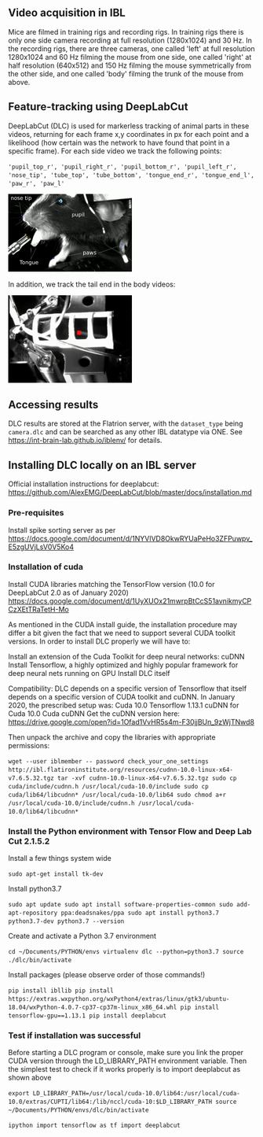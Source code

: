 
## Video acquisition in IBL 

Mice are filmed in training rigs and recording rigs. In training rigs there is only one side camera recording at full resolution (1280x1024) and 30 Hz. In the recording rigs, there are three cameras, one called 'left' at full resolution 1280x1024 and 60 Hz filming the mouse from one side, one called 'right' at half resolution (640x512) and 150 Hz filming the mouse symmetrically from the other side, and one called 'body' filming the trunk of the mouse from above.    
 
## Feature-tracking using DeepLabCut	 	 

DeepLabCut (DLC) is used for markerless tracking of animal parts in these videos, returning for each frame x,y coordinates in px for each point and a likelihood (how certain was the network to have found that point in a specific frame). For each side video we track the following points:	

`'pupil_top_r', 'pupil_right_r', 'pupil_bottom_r', 'pupil_left_r', 'nose_tip', 'tube_top', 'tube_bottom', 'tongue_end_r', 'tongue_end_l', 'paw_r', 'paw_l'`

<img src="https://github.com/int-brain-lab/iblvideo/blob/master/DLC_IBL.png" width="50%" height="50%">

In addition, we track the tail end in the body videos:

<img src="https://github.com/int-brain-lab/iblvideo/blob/master/Screenshot%20from%202020-11-13%2011-00-15.png" width="50%" height="50%">

## Accessing results

DLC results are stored at the Flatrion server, with the `dataset_type` being `camera.dlc` and can be searched as any other IBL datatype via ONE. See https://int-brain-lab.github.io/iblenv/ for details.

## Installing DLC locally on an IBL server

Official installation instructions for deeplabcut: https://github.com/AlexEMG/DeepLabCut/blob/master/docs/installation.md

### Pre-requisites

Install spike sorting server as per https://docs.google.com/document/d/1NYVlVD8OkwRYUaPeHo3ZFPuwpv_E5zgUVjLsV0V5Ko4

### Installation of cuda

Install CUDA libraries matching the TensorFlow version (10.0 for DeepLabCut 2.0 as of January 2020) https://docs.google.com/document/d/1UyXUOx21mwrpBtCcS51avnikmyCPCzXEtTRaTetH-Mo

As mentioned in the CUDA install guide, the installation procedure may differ a bit given the fact that we need to support several CUDA toolkit versions.
In order to install DLC properly we will have to:

Install an extension of the Cuda Toolkit for deep neural networks: cuDNN
Install Tensorflow, a highly optimized and highly popular framework for deep neural nets running on GPU
Install DLC itself

Compatibility: DLC depends on a specific version of Tensorflow that itself depends on a specific version of CUDA toolkit and cuDNN. In January 2020, the prescribed setup was:
Cuda 10.0
Tensorflow 1.13.1
cuDNN for Cuda 10.0
Cuda cuDNN
Get the cuDNN version here:
https://drive.google.com/open?id=1Ofad1VvHR5s4m-F30jjBUn_9zWjTNwd8

Then unpack the archive and copy the libraries with appropriate permissions:

`wget --user iblmember -- password check_your_one_settings http://ibl.flatironinstitute.org/resources/cudnn-10.0-linux-x64-v7.6.5.32.tgz
tar -xvf cudnn-10.0-linux-x64-v7.6.5.32.tgz
sudo cp cuda/include/cudnn.h /usr/local/cuda-10.0/include
sudo cp cuda/lib64/libcudnn* /usr/local/cuda-10.0/lib64
sudo chmod a+r /usr/local/cuda-10.0/include/cudnn.h /usr/local/cuda-10.0/lib64/libcudnn*`

### Install the Python environment with Tensor Flow and Deep Lab Cut 2.1.5.2

Install a few things system wide

`sudo apt-get install tk-dev`

Install python3.7

`sudo apt update
sudo apt install software-properties-common
sudo add-apt-repository ppa:deadsnakes/ppa
sudo apt install python3.7 python3.7-dev
python3.7 --version`

Create and activate a Python 3.7 environment 

`cd ~/Documents/PYTHON/envs
virtualenv dlc --python=python3.7
source ./dlc/bin/activate`

Install packages (please observe order of those commands!)	

`pip install ibllib
pip install https://extras.wxpython.org/wxPython4/extras/linux/gtk3/ubuntu-18.04/wxPython-4.0.7-cp37-cp37m-linux_x86_64.whl
pip install tensorflow-gpu==1.13.1
pip install deeplabcut`

### Test if installation was successful 

Before starting a DLC program or console, make sure you link the proper CUDA version through the LD_LIBRARY_PATH environment variable.
Then the simplest test to check if it works properly is to import deeplabcut as shown above

`export LD_LIBRARY_PATH=/usr/local/cuda-10.0/lib64:/usr/local/cuda-10.0/extras/CUPTI/lib64:/lib/nccl/cuda-10:$LD_LIBRARY_PATH
source ~/Documents/PYTHON/envs/dlc/bin/activate`

`ipython
import tensorflow as tf
import deeplabcut`




